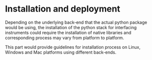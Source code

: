 # Installation and deployment

Depending on the underlying back-end that the actual python package would be
using, the installation of the python stack for interfacing instruments could
require the installation of native libraries and corresponding process may vary
from platform to platform.

This part would provide guidelines for installation process on Linux, Windows
and Mac platforms using different back-ends.
